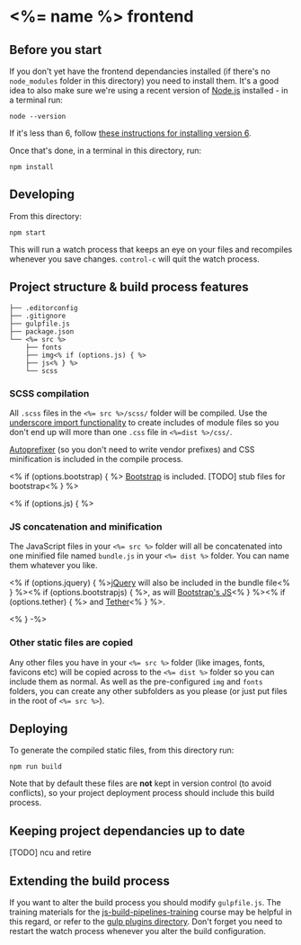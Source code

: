 # <%= name %> frontend

## Before you start

If you don't yet have the frontend dependancies installed (if there's no
`node_modules` folder in this directory) you need to install them. It's a good
idea to also make sure we're using a recent version of
[Node.js](https://nodejs.org/en/) installed - in a terminal run:

```
node --version
```

If it's less than 6, follow [these instructions for installing version 6](https://nodejs.org/en/download/package-manager/#debian-and-ubuntu-based-linux-distributions).

Once that's done, in a terminal in this directory, run:

```
npm install
```

## Developing

From this directory:

```
npm start
```

This will run a watch process that keeps an eye on your files and recompiles
whenever you save changes. `control-c` will quit the watch process.

## Project structure & build process features

```
├── .editorconfig
├── .gitignore
├── gulpfile.js
├── package.json
└── <%= src %>
    ├── fonts
    ├── img<% if (options.js) { %>
    ├── js<% } %>
    └── scss
```

### SCSS compilation

All `.scss` files in the `<%= src %>/scss/` folder will be compiled. Use the
[underscore import functionality](http://sass-lang.com/guide#topic-5) to create
includes of module files so you don't end up will more than one `.css` file in
`<%=dist %>/css/`.

[Autoprefixer](https://github.com/postcss/autoprefixer#autoprefixer-) (so you
don't need to write vendor prefixes) and CSS minification is included in the
compile process.

<% if (options.bootstrap) { %>
[Bootstrap](https://v4-alpha.getbootstrap.com/getting-started/introduction/)
is included. [TODO] stub files for bootstrap<% } %>

<% if (options.js) { %>
### JS concatenation and minification

The JavaScript files in your `<%= src %>` folder will all be concatenated into
one minified file named `bundle.js` in your `<%= dist %>` folder. You can name
them whatever you like.

<% if (options.jquery) { %>[jQuery](https://jquery.com/) will also be included
in the bundle file<% } %><% if (options.bootstrapjs) { %>, as will [Bootstrap's JS](https://v4-alpha.getbootstrap.com/getting-started/javascript/#data-attributes)<% } %><% if (options.tether) { %> and [Tether](http://tether.io/)<% } %>.

<% } -%>

### Other static files are copied

Any other files you have in your `<%= src %>` folder (like images, fonts,
favicons etc) will be copied across to the `<%= dist %>` folder so you can
include them as normal. As well as the pre-configured `img` and `fonts` folders,
you can create any other subfolders as you please (or just put files in the root
of `<%= src %>`).

## Deploying

To generate the compiled static files, from this directory run:

```
npm run build
```

Note that by default these files are __not__ kept in version control (to avoid
conflicts), so your project deployment process should include this build
process.

## Keeping project dependancies up to date

[TODO] ncu and retire

## Extending the build process

If you want to alter the build process you should modify `gulpfile.js`. The
training materials for the
[js-build-pipelines-training](https://github.com/jenofdoom/js-build-pipelines-training#gulp)
course may be helpful in this regard, or refer to the [gulp plugins
directory](http://gulpjs.com/plugins/). Don't forget you need to restart the
watch process whenever you alter the build configuration.
